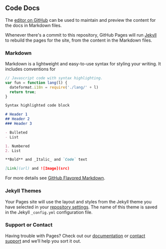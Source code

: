 ## Code Docs

The [editor on GitHub](https://github.com/garytee/documentation/edit/main/README.md) can be used to maintain and preview the content for the docs in Markdown files.

Whenever there's a commit to this repository, GitHub Pages will run [Jekyll](https://jekyllrb.com/) to rebuild the pages for the site, from the content in the Markdown files.

### Markdown

Markdown is a lightweight and easy-to-use syntax for styling your writing. It includes conventions for

```js
// Javascript code with syntax highlighting.
var fun = function lang(l) {
  dateformat.i18n = require('./lang/' + l)
  return true;
}
```

```markdown
Syntax highlighted code block

# Header 1
## Header 2
### Header 3

- Bulleted
- List

1. Numbered
2. List

**Bold** and _Italic_ and `Code` text

[Link](url) and ![Image](src)
```

For more details see [GitHub Flavored Markdown](https://guides.github.com/features/mastering-markdown/).

### Jekyll Themes

Your Pages site will use the layout and styles from the Jekyll theme you have selected in your [repository settings](https://github.com/garytee/documentation/settings). The name of this theme is saved in the Jekyll `_config.yml` configuration file.

### Support or Contact

Having trouble with Pages? Check out our [documentation](https://help.github.com/categories/github-pages-basics/) or [contact support](https://github.com/contact) and we’ll help you sort it out.
